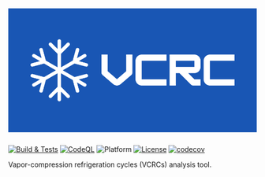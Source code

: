 # ![VCRC](https://raw.githubusercontent.com/portyanikhin/VCRC/main/VCRC/pictures/header.svg)

[![Build & Tests](https://github.com/portyanikhin/VCRC/actions/workflows/build-tests.yml/badge.svg)](https://github.com/portyanikhin/VCRC/actions/workflows/build-tests.yml)
[![CodeQL](https://github.com/portyanikhin/VCRC/actions/workflows/codeql-analysis.yml/badge.svg)](https://github.com/portyanikhin/VCRC/actions/workflows/codeql-analysis.yml)
![Platform](https://img.shields.io/badge/platform-win--64%20%7C%20linux--64-lightgrey)
[![License](https://img.shields.io/github/license/portyanikhin/VCRC)](https://github.com/portyanikhin/VCRC/blob/main/LICENSE)
[![codecov](https://codecov.io/gh/portyanikhin/VCRC/branch/main/graph/badge.svg?token=aJmrRHNQnS)](https://codecov.io/gh/portyanikhin/VCRC)

Vapor-compression refrigeration cycles (VCRCs) analysis tool.
